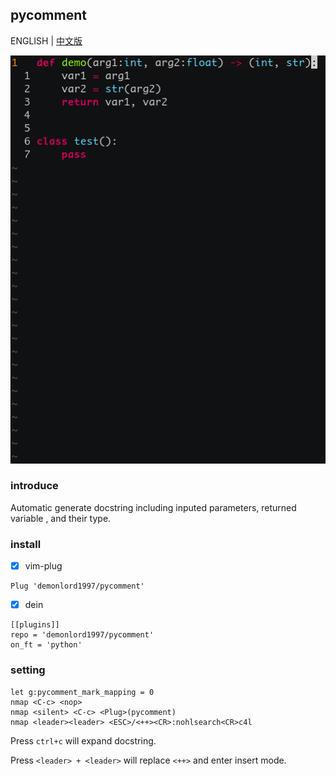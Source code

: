 ## pycomment

ENGLISH  |  [中文版](./README_cn.md)

![pycomment](./screenshut/pycomment.gif)

### introduce

Automatic generate docstring including inputed parameters, returned variable , and their type.

### install

- [x] vim-plug
```vim
Plug 'demonlord1997/pycomment'
```
- [x] dein
```vim
[[plugins]]
repo = 'demonlord1997/pycomment'
on_ft = 'python'
```
### setting
```vim
let g:pycomment_mark_mapping = 0
nmap <C-c> <nop>
nmap <silent> <C-c> <Plug>(pycomment)
nmap <leader><leader> <ESC>/<++><CR>:nohlsearch<CR>c4l
```
Press `ctrl+c` will expand docstring.

Press `<leader> + <leader>` will replace `<++>` and enter insert mode.
